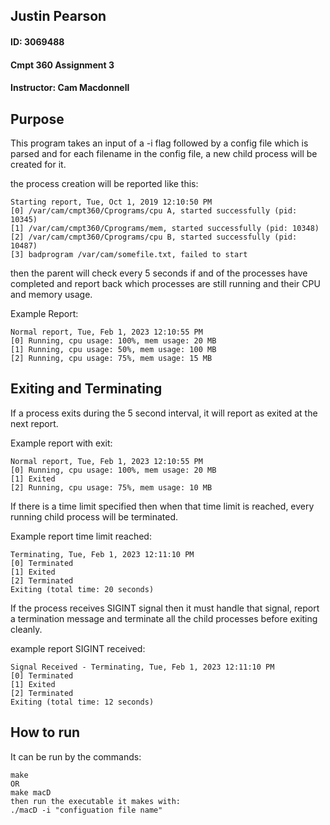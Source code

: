 ## Justin Pearson
#### ID: 3069488
#### Cmpt 360 Assignment 3
#### Instructor: Cam Macdonnell
## Purpose
This program takes an input of a -i flag followed by a config file which is
parsed and for each filename in the config file, a new child process will be
created for it.

the process creation will be reported like this:

	Starting report, Tue, Oct 1, 2019 12:10:50 PM
	[0] /var/cam/cmpt360/Cprograms/cpu A, started successfully (pid: 10345)
	[1] /var/cam/cmpt360/Cprograms/mem, started successfully (pid: 10348)
	[2] /var/cam/cmpt360/Cprograms/cpu B, started successfully (pid: 10487)
	[3] badprogram /var/cam/somefile.txt, failed to start

then the parent will check every 5 seconds if and of the
processes have completed and report back which processes are still running and
their CPU and memory usage.

Example Report:

	Normal report, Tue, Feb 1, 2023 12:10:55 PM
	[0] Running, cpu usage: 100%, mem usage: 20 MB
	[1] Running, cpu usage: 50%, mem usage: 100 MB
	[2] Running, cpu usage: 75%, mem usage: 15 MB

## Exiting and Terminating
If a process exits during the 5 second interval, it will report as exited at the
next report. 

Example report with exit:

	Normal report, Tue, Feb 1, 2023 12:10:55 PM
	[0] Running, cpu usage: 100%, mem usage: 20 MB
	[1] Exited
	[2] Running, cpu usage: 75%, mem usage: 10 MB

If there is a time limit specified then when that time limit is reached, every
running child process will be terminated.

Example report time limit reached:

	Terminating, Tue, Feb 1, 2023 12:11:10 PM
	[0] Terminated
	[1] Exited
	[2] Terminated
	Exiting (total time: 20 seconds)

If the process receives SIGINT signal then it must handle that signal, report a
termination message and terminate all the child processes before exiting
cleanly.

example report SIGINT received:

	Signal Received - Terminating, Tue, Feb 1, 2023 12:11:10 PM
	[0] Terminated
	[1] Exited
	[2] Terminated
	Exiting (total time: 12 seconds)

## How to run
It can be run by the commands:

    make 
	OR
	make macD
    then run the executable it makes with:
    ./macD -i "configuation file name"
